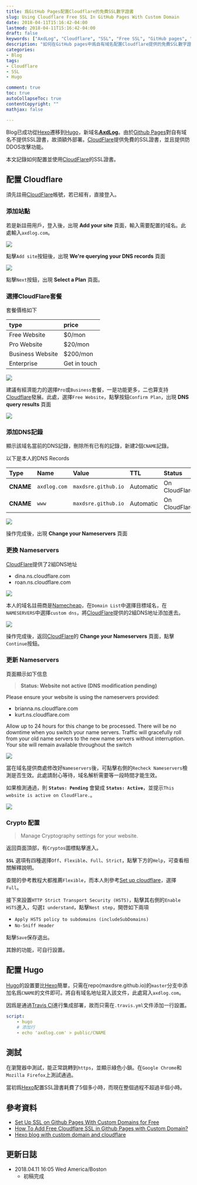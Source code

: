 ```yaml
---
title: 爲GitHub Pages配置Cloudflare的免費SSL數字證書
slug: Using Cloudflare Free SSL In GitHub Pages With Custom Domain
date: 2018-04-11T15:16:42-04:00
lastmod: 2018-04-11T15:16:42-04:00
draft: false
keywords: ["AxdLog", "Cloudflare", "SSL", "Free SSL", "GitHub pages", "Hugo", "Custom domain"]
description: "如何在GitHub pages中爲自有域名配置Cloudflare提供的免費SSL數字證書"
categories:
- Blog
tags:
- Cloudflare
- SSL
- Hugo

comment: true
toc: true
autoCollapseToc: true
contentCopyright: ""
mathjax: false

---
```


Blog已成功從[Hexo][hexo]遷移到[Hugo][hugo]，新域名[**AxdLog**](https://axdlog.com)。由於[Github Pages][githubpage]對自有域名不提供SSL證書，故須額外部署。[CloudFlare][cloudflare]提供免費的SSL證書，並且提供防DDOS攻擊功能。

本文記錄如何配置並使用[CloudFlare][cloudflare]的SSL證書。

<!--more-->

## 配置 Cloudflare
須先註冊[CloudFlare][cloudflare]帳號，若已經有，直接登入。


### 添加站點
若是新註冊用戶，登入後，出現 **Add your site** 頁面，輸入需要配置的域名。此處輸入`axdlog.com`。

![](https://raw.githubusercontent.com/MaxdSre/maxdsre.github.io/image/blog-image/2018-04-11_cloudflare_free_ssl/2018-04-11_14-17-14_add_site.png)

點擊`Add site`按鈕後，出現 **We're querying your DNS records** 頁面

![](https://raw.githubusercontent.com/MaxdSre/maxdsre.github.io/image/blog-image/2018-04-11_cloudflare_free_ssl/2018-04-11_14-18-08_query_dns_records.png)

點擊`Next`按鈕，出現 **Select a Plan** 頁面。

### 選擇CloudFlare套餐
套餐價格如下

| type | price |
| :--- | :--- |
| Free Website | $0/mon |
| Pro Website | $20/mon |
| Business Website| $200/mon |
| Enterprise | Get in touch |


![](https://raw.githubusercontent.com/MaxdSre/maxdsre.github.io/image/blog-image/2018-04-11_cloudflare_free_ssl/2018-04-11_14-18-26_select_plan.png)

建議有經濟能力的選擇`Pro`或`Business`套餐，一是功能更多，二也算支持[Cloudflare](https://www.cloudflare.com)發展。此處，選擇`Free Website`，點擊按鈕`Confirm Plan`，出現 **DNS query results** 頁面

![](https://raw.githubusercontent.com/MaxdSre/maxdsre.github.io/image/blog-image/2018-04-11_cloudflare_free_ssl/2018-04-11_14-18-52_dns_query_result.png)


### 添加DNS記錄
顯示該域名當前的DNS記錄，刪除所有已有的記錄，新建2個`CNAME`記錄。

以下是本人的DNS Records

| Type | Name | Value | TTL | Status |
| :--- | :--- | :--- | :--- | :--- |
| **CNAME** | `axdlog.com` | `maxdsre.github.io` | Automatic | On CloudFlare |
| **CNAME** | `www` | `maxdsre.github.io` | Automatic | On CloudFlare |


![](https://raw.githubusercontent.com/MaxdSre/maxdsre.github.io/image/blog-image/2018-04-11_cloudflare_free_ssl/2018-04-11_14-23-30_dns_records_setting.png)

操作完成後，出現 **Change your Nameservers** 頁面

### 更換 Nameservers
[CloudFlare][cloudflare]提供了2組DNS地址

* dina.ns.cloudflare.com
* roan.ns.cloudflare.com

![](https://raw.githubusercontent.com/MaxdSre/maxdsre.github.io/image/blog-image/2018-04-11_cloudflare_free_ssl/2018-04-11_14-24-23_change_nameserver.png)

本人的域名註冊商是[Namecheap](https://www.namecheap.com/)，在`Domain List`中選擇目標域名，在`NAMESERVERS`中選擇`custom dns`，將[CloudFlare][cloudflare]提供的2組DNS地址添加進去。

![](https://raw.githubusercontent.com/MaxdSre/maxdsre.github.io/image/blog-image/2018-04-11_cloudflare_free_ssl/2018-04-11_14-26-23_change_nameserver.png)

操作完成後，返回[CloudFlare][cloudflare]的 **Change your Nameservers** 頁面，點擊`Continue`按鈕。


### 更新 Nameservers
頁面顯示如下信息

>**Status: Website not active (DNS modification pending)**
>
Please ensure your website is using the nameservers provided:
>
* brianna.ns.cloudflare.com
* kurt.ns.cloudflare.com
>
Allow up to 24 hours for this change to be processed. There will be no downtime when you switch your name servers. Traffic will gracefully roll from your old name servers to the new name servers without interruption. Your site will remain available throughout the switch


![](https://raw.githubusercontent.com/MaxdSre/maxdsre.github.io/image/blog-image/2018-04-11_cloudflare_free_ssl/2018-04-11_14-27-22_panel_overview.png)

當在域名提供商處修改好`Nameservers`後，可點擊右側的`Recheck Nameservers`檢測是否生效。此處請耐心等待，域名解析需要等一段時間才能生效。

如果檢測通過，則 **`Status: Pending`** 會變成 **`Status: Active`**，並提示`This website is active on CloudFlare.`。

![](https://raw.githubusercontent.com/MaxdSre/maxdsre.github.io/image/blog-image/2018-04-11_cloudflare_free_ssl/2018-04-11_14-28-57_check_status_result.png)


### Crypto 配置
>Manage Cryptography settings for your website.

返回頁面頂部，有`Cryptos`圖標點擊進入。

**`SSL`** 選項有四種選擇`Off`、`Flexible`、`Full`、`Strict`，點擊下方的`Help`，可查看相關解釋說明。

查閱的參考教程大都推薦`Flexible`，而本人則參考[Set up cloudflare](https://zaicheng.me/2016/01/02/hexo-blog-with-custom-domain-and-cloudflare/#Setup_github_pages_CNAME_record)，選擇`Full`。

接下來設置`HTTP Strict Transport Security (HSTS)`，點擊其右側的`Enable HSTS`進入，勾選`I understand`，點擊`Nest step`，開啓如下兩項

* `Apply HSTS policy to subdomains (includeSubDomains)`
* `No-Sniff Header`

點擊`Save`保存退出。

其餘的功能，可自行設置。

## 配置 Hugo
[Hugo][hugo]的設置要比[Hexo][hexo]簡單，只需在repo(maxdsre.github.io)的`master`分支中添加名爲`CNAME`的文件即可。將自有域名地址寫入該文件，此處寫入`axdlog.com`。

因爲是通過[Travis CI][travisci]進行集成部署，故而只需在`.travis.yml`文件添加一行設置。

```yml
script:
    - hugo
    # 添加行
    - echo 'axdlog.com' > public/CNAME
```


## 測試
在瀏覽器中測試，能正常跳轉到`https`，並顯示綠色小鎖。在`Google Chrome`和`Mozilla Firefox`上測試通過。

當初爲[Hexo][hexo]配置SSL證書耗費了5個多小時，而現在整個過程不超過半個小時。


## 參考資料
* [Set Up SSL on Github Pages With Custom Domains for Free](https://sheharyar.me/blog/free-ssl-for-github-pages-with-custom-domains/)
* [How To Add Free Cloudflare SSL in Github Pages with Custom Domain?](https://www.goyllo.com/github/pages/free-cloudflare-ssl-for-custom-domain/)
* [Hexo blog with custom domain and cloudflare](https://zaicheng.me/2016/01/02/hexo-blog-with-custom-domain-and-cloudflare/)


## 更新日誌
* 2018.04.11 16:05 Wed America/Boston
    * 初稿完成


[githubpage]: https://pages.github.com "Hosted directly from your GitHub repository. Just edit, push, and your changes are live."
[hexo]: https://hexo.io "A fast, simple & powerful blog framework"
[hugo]: https://gohugo.io "The world’s fastest framework for building websites"
[cloudflare]: https://www.cloudflare.com
[travisci]: https://travis-ci.org "Test and Deploy with Confidence"
